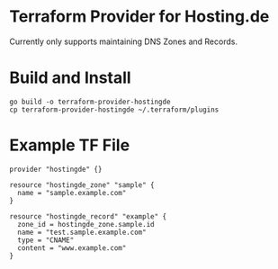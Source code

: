 # Terraform Provider for Hosting.de

Currently only supports maintaining DNS Zones and Records.

# Build and Install

    go build -o terraform-provider-hostingde
    cp terraform-provider-hostingde ~/.terraform/plugins

# Example TF File

    provider "hostingde" {}

    resource "hostingde_zone" "sample" {
      name = "sample.example.com"
    }
    
    resource "hostingde_record" "example" {
      zone_id = hostingde_zone.sample.id
      name = "test.sample.example.com"
      type = "CNAME"
      content = "www.example.com"
    }

